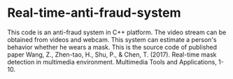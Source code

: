# Real-time-anti-fraud-system
This code is an anti-fraud system in C++ platform. The video stream can be obtained from videos and webcam. This system can estimate a person's behavior whether he wears a mask.
This is the source code of published paper Wang, Z., Zhen-tao, H., Shu, P., & Chen, T. (2017). Real-time mask detection in multimedia environment. Multimedia Tools and Applications, 1-10.
